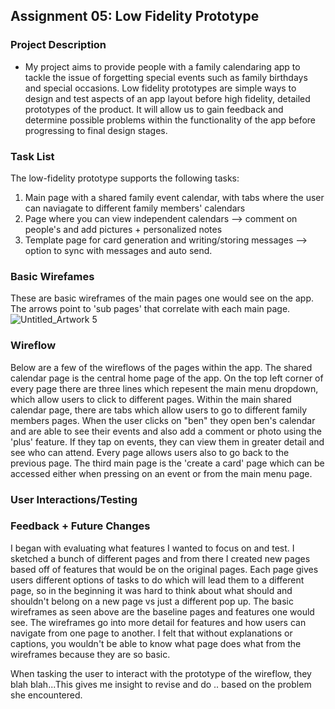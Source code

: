 ## Assignment 05: Low Fidelity Prototype

### Project Description
- My project aims to provide people with a family calendaring app to tackle the issue of forgetting special events such as family birthdays and special occasions. Low fidelity prototypes are simple ways to design and test aspects of an app layout before high fidelity, detailed prototypes of the product. It will allow us to gain feedback and determine possible problems within the functionality of the app before progressing to final design stages.  

### Task List 
The low-fidelity prototype supports the following tasks:
1. Main page with a shared family event calendar, with tabs where the user can naviagate to different family members' calendars
2. Page where you can view independent calendars --> comment on people's and add pictures + personalized notes
3. Template page for card generation and writing/storing messages --> option to sync with messages and auto send. 

### Basic Wirefames
These are basic wireframes of the main pages one would see on the app. The arrows point to 'sub pages' that correlate with each main page. 
![Untitled_Artwork 5](https://user-images.githubusercontent.com/115651524/236349840-30c901be-bcde-4ae0-888f-9df0e7556be5.png)

###  Wireflow
Below are a few of the wireflows of the pages within the app. The shared calendar page is the central home page of the app. On the top left corner of every page there are three lines which repesent the main menu dropdown, which allow users to click to different pages. Within the main shared calendar page, there are tabs which allow users to go to different family members pages. When the user clicks on "ben" they open ben's calendar and are able to see their events and also add a comment or photo using the 'plus' feature. If they tap on events, they can view them in greater detail and see who can attend. Every page allows users also to go back to the previous page. The third main page is the 'create a card' page which can be accessed either when pressing on an event or from the main menu page.

### User Interactions/Testing


### Feedback + Future Changes 
I began with evaluating what features I wanted to focus on and test. I sketched a bunch of different pages and from there I created new pages based off of features that would be on the original pages. Each page gives users different options of tasks to do which will lead them to a different page, so in the beginning it was hard to think about what should and shouldn't belong on a new page vs just a different pop up. The basic wireframes as seen above are the baseline pages and features one would see. The wireframes go into more detail for features and how users can navigate from one page to another. I felt that without explanations or captions, you wouldn't be able to know what page does what from the wireframes because they are so basic. 

When tasking the user to interact with the prototype of the wireflow, they blah blah...This gives me insight to revise and do .. based on the problem she encountered. 
